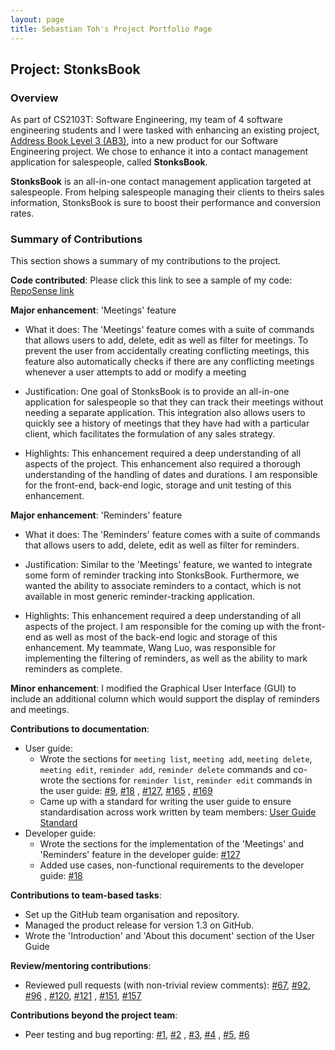 ```yaml
---
layout: page
title: Sebastian Toh's Project Portfolio Page
---
```


## Project: StonksBook

### Overview

As part of CS2103T: Software Engineering, my team of 4 software engineering students and I were tasked with enhancing an existing project, [Address Book Level 3 (AB3)](https://github.com/nus-cs2103-AY1920S1/addressbook-level3), into a new product for our Software Engineering project. We chose to enhance it into a contact management application for salespeople, called **StonksBook**.

**StonksBook** is an all-in-one contact management application targeted at salespeople. 
From helping salespeople managing their clients to theirs sales information, StonksBook is sure to boost their performance and conversion rates.

### Summary of Contributions

This section shows a summary of my contributions to the project.

**Code contributed**: Please click this link to see a sample of my code: [RepoSense link](https://nus-cs2103-ay2021s1.github.io/tp-dashboard/#breakdown=true&search=sebastiantoh&sort=groupTitle&sortWithin=title&since=2020-08-14&timeframe=commit&mergegroup=&groupSelect=groupByRepos&checkedFileTypes=docs~functional-code~test-code~other&tabOpen=true&tabType=authorship&tabAuthor=sebastiantoh&tabRepo=AY2021S1-CS2103T-T11-1%2Ftp%5Bmaster%5D&authorshipIsMergeGroup=false&authorshipFileTypes=docs~functional-code~test-code~other)

**Major enhancement**: 'Meetings' feature

* What it does: The 'Meetings' feature comes with a suite of commands that allows users to add, delete, edit as
 well as filter for meetings. To prevent the user from accidentally creating conflicting meetings, this feature also
  automatically checks if there are any conflicting meetings whenever a user attempts to add or modify a meeting
  
* Justification: One goal of StonksBook is to provide an all-in-one application for salespeople so that they
 can track their meetings without needing a separate application. This integration also allows users to quickly see a history of meetings that they have had with a particular client, which
   facilitates the formulation of any sales strategy.

* Highlights: This enhancement required a deep understanding of all aspects of the project. This enhancement also required a thorough understanding of the handling of dates and durations.
I am responsible for the front-end, back-end logic, storage and unit testing of this enhancement.

**Major enhancement**: 'Reminders' feature

* What it does: The 'Reminders' feature comes with a suite of commands that allows users to add, delete, edit as
 well as filter for reminders.
 
* Justification: Similar to the 'Meetings' feature, we wanted to integrate some form of reminder tracking into
 StonksBook. Furthermore, we wanted the ability to associate reminders to a contact, which is not available in most generic reminder-tracking application.
  
* Highlights: This enhancement required a deep understanding of all aspects of the project. I am responsible for the
 coming up with the front-end as well as most of the back-end logic and storage of this enhancement. My teammate, Wang Luo, was
   responsible for implementing the filtering of reminders, as well as the ability to mark reminders as complete.

**Minor enhancement**: I modified the Graphical User Interface (GUI) to include an additional column which would support the display of
 reminders and meetings.

**Contributions to documentation**:
- User guide:
    - Wrote the sections for `meeting list`, `meeting add`, `meeting delete`, `meeting edit`, `reminder add`, 
`reminder delete` commands and co-wrote the sections for `reminder list`, `reminder edit` commands in the user
 guide: [#9](https://github.com/AY2021S1-CS2103T-T11-1/tp/pull/9), [#18](https://github.com/AY2021S1-CS2103T-T11-1/tp/pull/18)
 , [#127](https://github.com/AY2021S1-CS2103T-T11-1/tp/pull/127), [#165](https://github.com/AY2021S1-CS2103T-T11-1/tp/pull/165)
 , [#169](https://github.com/AY2021S1-CS2103T-T11-1/tp/pull/169)
    - Came up with a standard for writing the user guide to ensure standardisation across work written by team members: [User Guide Standard](https://github.com/AY2021S1-CS2103T-T11-1/tp/issues/64#issuecomment-717080176)
- Developer guide: 
    - Wrote the sections for the implementation of the 'Meetings' and 'Reminders' feature in the developer guide: [#127](https://github.com/AY2021S1-CS2103T-T11-1/tp/pull/127)
    - Added use cases, non-functional requirements to the developer guide: [#18](https://github.com/AY2021S1-CS2103T-T11-1/tp/pull/18)

**Contributions to team-based tasks**:
- Set up the GitHub team organisation and repository.
- Managed the product release for version 1.3 on GitHub.
- Wrote the 'Introduction' and 'About this document' section of the User Guide 

**Review/mentoring contributions**:
- Reviewed pull requests (with non-trivial review comments): [#67](https://github.com/AY2021S1-CS2103T-T11-1/tp/pull/67), [#92](https://github.com/AY2021S1-CS2103T-T11-1/tp/pull/92), [#96](https://github.com/AY2021S1-CS2103T-T11-1/tp/pull/96)
, [#120](https://github.com/AY2021S1-CS2103T-T11-1/tp/pull/120), [#121](https://github.com/AY2021S1-CS2103T-T11-1/tp/pull/121)
, [#151](https://github.com/AY2021S1-CS2103T-T11-1/tp/pull/151), [#157](https://github.com/AY2021S1-CS2103T-T11-1/tp/pull/157)

**Contributions beyond the project team**:
- Peer testing and bug reporting: [#1](https://github.com/sebastiantoh/ped/issues/1), [#2](https://github.com/sebastiantoh/ped/issues/2)
, [#3](https://github.com/sebastiantoh/ped/issues/3), [#4](https://github.com/sebastiantoh/ped/issues/4)
, [#5](https://github.com/sebastiantoh/ped/issues/5), [#6](https://github.com/sebastiantoh/ped/issues/6)
